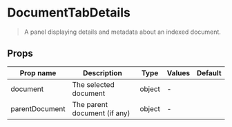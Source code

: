 # DocumentTabDetails

> A panel displaying details and metadata about an indexed document.

## Props

| Prop name      | Description                  | Type   | Values | Default |
| -------------- | ---------------------------- | ------ | ------ | ------- |
| document       | The selected document        | object | -      |         |
| parentDocument | The parent document (if any) | object | -      |         |

